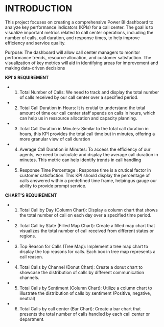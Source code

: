 # INTRODUCTION
This project focuses on creating a comprehensive Power BI dashboard to analyze key performance indicators (KPIs) for a call center. The goal is to visualize important metrics related to call center operations, including the number of calls, call duration, and response times, to help improve efficiency and service quality.

Purpose:
The dashboard will allow call center managers to monitor performance trends, resource allocation, and customer satisfaction. The visualization of key metrics will aid in identifying areas for improvement and making data-driven decisions


**KPI'S REQUIREMENT**

* 1. Total Number of Calls: We need to track and display the total number of calls received by our  call center over a specified period.

* 2. Total Call Duration in Hours: It is crutial to understand the total amount of time our call center staff spends on calls in hours, which can help us in ressource allocation and capacity planning.

* 3. Total Call Duration in Minutes: Similar to the total call duration in hours, this KPI provides the total call time but in minutes, offering a more granular view of call duration 

* 4. Average Call Duration in Minutes: To access the efficiency of our agents, we need to calculate and display the average call duration in minutes. This metric can help identify trends in call handling 

* 5. Response Time Percentage : 
Response time is a crutical factor in customer satisfaction. This KPI should display the percentage of calls answered  within a predefined time frame, helpingus gauge  our ability to provide prompt service.


**CHART'S REQUIREMENT**
* 1. Total Call by Day (Column Chart): Display a column chart that shows the total number of call on each day over a specified time period.
* 2. Total Call by State (Filled Map Chart): Create a filled map chart that visualizes the total number of call received from different states or regions.
* 3. Top Reason for Calls (Tree Map): Implement a tree map chart to display the top reasons for  calls. Each box in tree map represents a call reason.
* 4. Total Calls by Channel (Donut Chart): Create a donut chart to showcase the distribution of calls by different communication channels.
* 5. Total Calls by Sentiment (Column Chart): Utilize a column chart to illustrate the distribution of calls by sentiment (Positive, negative, neutral)
* 6. Total Calls by call center (Bar Chart):
Create a bar chart that presents the total number of calls handled by each call center or department.